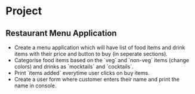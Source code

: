# Project

## Restaurant Menu Application

<p>
<ul>
<li>Create a menu application which will have list of food items and drink items with their price and button to buy (in seperate sections).</li>
<li>Categorise food items based on the `veg` and `non-veg` items (change colors) and drinks as `mocktails` and `cocktails`.</li>
<li>Print `items added` everytime user clicks on buy items. </li>
<li>Create a user form where customer enters their name and print the name in console.</li>
</ul>
</p>